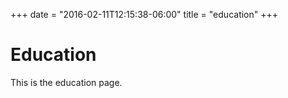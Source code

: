 +++
date = "2016-02-11T12:15:38-06:00"
title = "education"
+++

# Education

This is the education page.
